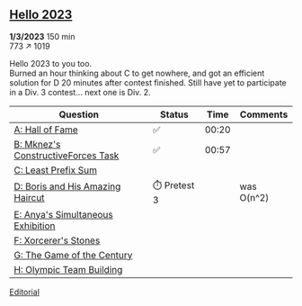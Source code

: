 ## [Hello 2023](https://codeforces.com/contest/1779) 
**1/3/2023** 150 min  
773 ↗ 1019

Hello 2023 to you too.  
Burned an hour thinking about C to get nowhere, and got an efficient solution for D 20 minutes after contest finished. Still have yet to participate in a Div. 3 contest... next one is Div. 2.

| Question | Status | Time | Comments |
| --- | --- | --- | --- |
| [A: Hall of Fame](https://codeforces.com/contest/1779/problem/A) | ✅ | 00:20 |  |
| [B: Mknez's ConstructiveForces Task](https://codeforces.com/contest/1779/problem/B) | ✅ | 00:57 |  |
| [C: Least Prefix Sum](https://codeforces.com/contest/1779/problem/C) |  |  |  |
| [D: Boris and His Amazing Haircut](https://codeforces.com/contest/1779/problem/D) | ⏱️ Pretest 3 |  | was O(n^2) |
| [E: Anya's Simultaneous Exhibition](https://codeforces.com/contest/1779/problem/E) |  |  |  |
| [F: Xorcerer's Stones](https://codeforces.com/contest/1779/problem/F) |  |  |  |
| [G: The Game of the Century](https://codeforces.com/contest/1779/problem/G) |  |  |  |
| [H: Olympic Team Building](https://codeforces.com/contest/1779/problem/H) |  |  |  |

[Editorial](https://codeforces.com/blog/entry/110629)